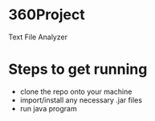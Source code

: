 # 360Project
Text File Analyzer
# Steps to get running
- clone the repo onto your machine
- import/install any necessary .jar files
- run java program
